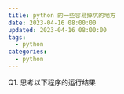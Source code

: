 ```yaml
---
title: python 的一些容易掉坑的地方
date: 2023-04-16 08:00:00
updated: 2023-04-16 08:00:00
tags:
  - python
categories:
  - python
---
```


Q1. 思考以下程序的运行结果
```py

```